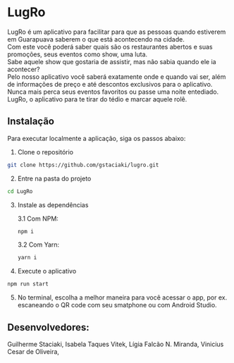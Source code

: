 # LugRo 
LugRo é um aplicativo para facilitar para que as pessoas quando estiverem em Guarapuava saberem o que está acontecendo na cidade. <br/>
Com este você poderá saber quais são os restaurantes abertos e suas promoções, seus eventos como show, uma luta.<br/>
Sabe aquele show que gostaria de assistir, mas não sabia quando ele ia acontecer?<br/>
Pelo nosso aplicativo você saberá exatamente onde e quando vai ser, além de informações de preço e até descontos exclusivos para o aplicativo.<br/>
Nunca mais perca seus eventos favoritos ou passe uma noite entediado. <br/>
LugRo, o aplicativo para te tirar do tédio e marcar aquele rolê.<br/>

## Instalação

Para executar localmente a aplicação, siga os passos abaixo:

1. Clone o repositório

```bash
git clone https://github.com/gstaciaki/lugro.git
```

2. Entre na pasta do projeto

```bash
cd LugRo
```

3. Instale as dependências

    3.1 Com NPM:
    ```bash
    npm i
    ```

    3.2 Com Yarn:
    ```bash
    yarn i
    ```

4. Execute o aplicativo

```bash
npm run start
```

5. No terminal, escolha a melhor maneira para você acessar o app, por ex. escaneando o QR code com seu smatphone ou com Android Studio.

## Desenvolvedores:
Guilherme Staciaki,
Isabela Taques Vitek, 
Lígia Falcão N. Miranda,
Vinicius Cesar de Oliveira,
